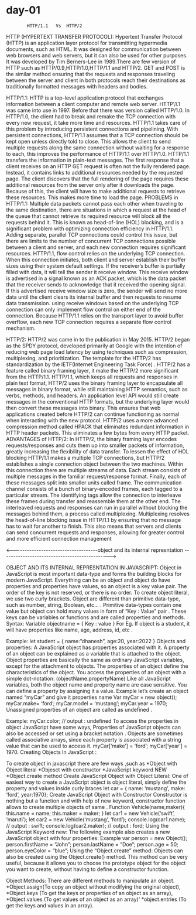 # day-01

			HTTP/1.1   Vs  HTTP/2

HTTP (HYPERTEXT TRANSFER PROTOCOL):
		Hypertext Transfer Protocol (HTTP) is an application layer protocol for transmitting hypermedia documents, such as HTML. It was designed for communication between web browsers and web servers, but it can also be used for other purposes. It was developed by Tim Berners-Lee in 1989.There are few version of HTTP such as HTTP/0.9,HTTP/1.0,HTTP/1.1 and HTTP/2.
		GET and POST is the similar method ensuring that the requests and responses traveling between the server and client in both protocols reach their destinations as traditionally formatted messages with headers and bodies.

HTTP/1.1:
		   HTTP is a top-level application protocol that exchanges information between a client computer and remote web server. HTTP\1.1 was came into use in 1997. Before that there was version called HTTP/1.0.
			In HTTP/1.0, the client had to break and remake the TCP connection with every new request, it take more time and resources. HTTP/1.1 takes care of this problem by introducing persistent connections and pipelining. With persistent connections, HTTP/1.1 assumes that a TCP connection should be kept open unless directly told to close. This allows the client to send multiple requests along the same connection without waiting for a response to each, this   improves the performance of HTTP/1.1 over HTTP/1.0.
                        HTTP/1.1 transfers the information   in plain-text messages. The first response that a client receives on an HTTP GET request is often not the fully rendered page. Instead, it contains links to additional resources needed by the requested page. The client discovers that the full rendering of the page requires these additional resources from the server only after it downloads the page. Because of this, the client will have to make additional requests to retrieve these resources. This makes more time to load the page.
PROBLEMS in HTTP/1.1:
	       Multiple data packets cannot pass each other when traveling to the same destination, there are situations in which a request at the head of the queue that cannot retrieve its required resource will block all the requests behind it. This is known as head-of-line (HOL) blocking, and is a significant problem with optimizing connection efficiency in HTTP/1.1. Adding separate, parallel TCP connections could control this issue, but there are limits to the number of concurrent TCP connections possible between a client and server, and each new connection requires significant resources.
                HTTP/1.1, flow control relies on the underlying TCP connection.  When this connection initiates, both client and server establish their buffer sizes using their system default settings. If the receiver’s buffer is partially filled with data, it will tell the sender it receive window. This receive window is advertised in a signal known as an ACK packet, which is the data packet that the receiver sends to acknowledge that it received the opening signal. If this advertised receive window size is zero, the sender will send no more data until the client clears its internal buffer and then requests to resume data transmission.  using  receive windows based on the underlying TCP connection can only implement flow control on either end of the connection. Because HTTP/1.1 relies on the transport layer to avoid buffer overflow, each new TCP connection requires a separate flow control mechanism.

HTTP/2:
		HTTP/2 was came in to the publication in May 2015. HTTP/2 began as the SPDY protocol, developed primarily at Google with the intention of reducing web page load latency by using techniques such as compression, multiplexing, and prioritization. The template for the HTTP/2 has  standardization by the IETF(Internet Engineering Task Force) .
            HTTP/2 has a feature called binary framing layer, it make the HTTP/2 more significant from the HTTP/1.1. HTTP/1.1, which keeps all requests and responses in plain text format, HTTP/2 uses the binary framing layer to encapsulate all messages in binary format, while still maintaining HTTP semantics, such as verbs, methods, and headers. An application level API would still create messages in the conventional HTTP formats, but the underlying layer would then convert these messages into binary. This ensures that web applications created before HTTP/2 can continue functioning as normal when interacting with the new protocol.
	 HTTP/2 uses a more advanced compression method called HPACK that eliminates redundant information in HTTP header packets. This eliminates a few bytes from every HTTP packet.
ADVANTAGES of HTTP/2:
  In HTTP/2, the binary framing layer encodes requests/responses and cuts them up into smaller packets of information, greatly increasing the flexibility of data transfer. To lessen the effect of HOL blocking HTTP/1.1 makes a multiple TCP connections, but HTTP/2 establishes a single connection object between the two machines. Within this connection there are multiple streams of data. Each stream consists of multiple messages in the familiar request/response format. Finally, each of these messages split into smaller units called frame.
      The communication channel consists of a bunch of binary-encoded frames, each tagged to a particular stream. The identifying tags allow the connection to interleave these frames during transfer and reassemble them at the other end. The interleaved requests and responses can run in parallel without blocking the messages behind them, a process called multiplexing. Multiplexing resolves the head-of-line blocking issue in HTTP/1.1 by ensuring that no message has to wait for another to finish. This also means that servers and clients can send concurrent requests and responses, allowing for greater control and more efficient connection management









<------------------------------------object and its internal represntation ---------------------------------------------->



                     
                              
                     
OBJECT AND ITS INTERNAL REPRESNTATION IN JAVASCRIPT:
                     Object in JavaScript is most important data-type and forms the building blocks for modern JavaScript. Everything can be an object and object do have properties and properties have values, so an object is a key value pair. The order of the key is not reserved, or there is no order. To create object literal, we use two curly brackets.
                   Object are different than primitive data-type, such as number, string, Boolean, etc… . Primitive  data-types contain one value but object can hold many values in form of “Key : Value” pair . These keys can be variables or functions and are called  properties and methods.
Syntax:
  Variable objectname  = {
             Key : value
             }
For Eg. If object is a student, it will have properties like name, age, address, id, etc .

Example:
let student = {
name:”dhanesh”,
age:20,
year:2022
}
Objects and properties:
                     A JavaScript object has properties associated with it. A property of an object can be explained as a variable that is attached to the object. Object properties are basically the same as ordinary JavaScript variables, except for the attachment to objects. The properties of an object define the characteristics of the object. You access the properties of an object with a simple dot-notation:
(objectName.propertyName)
Like all JavaScript variables, both the object name  and property name are case sensitive. You can define a property by assigning it a value. 
 Example
 let’s create an object named  “myCar” and give it properties name
Var myCar = new object();
myCar.make= ‘ford’;
myCar.model = ‘mustang’;
myCar.year = 1970;
Unassigned properties of an object are  called  as undefined .

Example:
myCar.color;  // output : undefined
   To access the properties in object JavaScript have some ways, Properties of JavaScript objects can also be accessed or set using a bracket notation . Objects are sometimes called associative arrays, since each property is associated with a string value that can be used to access it.
myCar[‘make’] = ‘ford’;
myCar[‘year’] = 1970.
Creating Objects In JavaScript :

To create object in javascript there are few ways ,such as
             *Object with Object literal
             *Objesct with constructor
             *JavaScript keyword NEW
             *Object.create method
Create JavaScript Object with Object Literal:
       One of easiest way to create a JavaScript object is object literal, simply define the property and values inside curly braces 
let car = { name: ‘mustang’, make: ‘ford’, year:1970};
Create JavaScript Object with Constructor
Constructor is nothing but a function and with help of new keyword, constructor function allows to create multiple objects of same .
Function Vehicle(name,maker){
this.name = name;
this.maker = maker;
}
let car1 = new Vehicle(‘swift’, ‘maruti’);
let car2 = new Vehicle(‘mustang’, ‘ford’);
console.log(car1.name);   // output : swift;
console.log(car2.maker);  // output : ford;
Using the JavaScript Keyword new:
 The following example also creates a new JavaScript object with four properties:
Example
var person = new Object();
person.firstName = “John”;
person.lastName = “Doe”;
person.age = 50;
person.eyeColor = “blue”;
Using the “Object.create” method:
   Objects can also be created using the Object.create() method. This method can be very useful, because it allows you to choose the prototype object for the object you want to create, without having to define a constructor function.

Object Methods:
     There are different methods to manipulate an object. 
	*Object.assign(To copy an object without modifying the original object),
	*Object.keys (To get the keys or properties of an object as an array),
	*Object.values (To get values of an object as an array)'
	*object.entries (To get the keys and values in an array).
	
	
             



